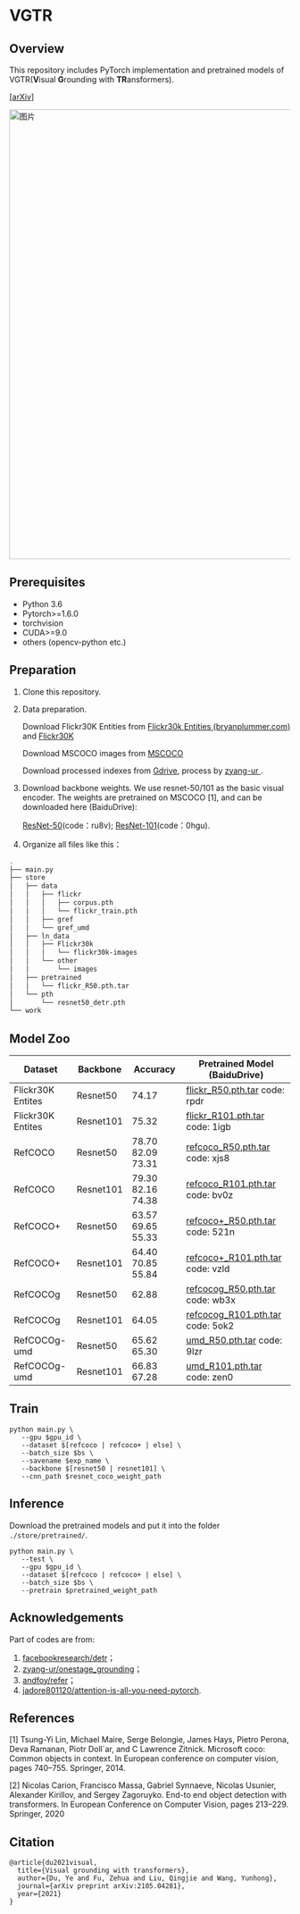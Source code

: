 # VGTR


##  Overview

This repository includes PyTorch implementation and pretrained models of VGTR(**V**isual **G**rounding with **TR**ansformers).

[[arXiv](https://arxiv.org/abs/2105.04281)]

<img width="805" alt="图片" src="https://user-images.githubusercontent.com/83934424/157177788-534d16e8-c91c-432d-8939-213c7f3065a2.png">


## Prerequisites

- Python 3.6
- Pytorch>=1.6.0
- torchvision
- CUDA>=9.0
- others (opencv-python etc.)


## Preparation

   1. Clone this repository.

   2. Data preparation.

      Download Flickr30K Entities from [Flickr30k Entities (bryanplummer.com)](http://bryanplummer.com/Flickr30kEntities/) and  [Flickr30K](http://shannon.cs.illinois.edu/DenotationGraph/) 

      Download MSCOCO images from [MSCOCO](http://images.cocodataset.org/zips/train2014.zip)

      Download processed indexes from [Gdrive](https://drive.google.com/drive/folders/1cZI562MABLtAzM6YU4WmKPFFguuVr0lZ?usp=drive_open), process by [zyang-ur
   ](https://github.com/zyang-ur/onestage_grounding).

   3. Download backbone weights. We use resnet-50/101 as the basic visual encoder. The weights are pretrained on MSCOCO [1], and can be downloaded here (BaiduDrive):

      [ResNet-50](https://pan.baidu.com/s/1ZHR_Ew8tUZH7gZo1prJThQ)(code：ru8v);  [ResNet-101](https://pan.baidu.com/s/1zsQ67cUZQ88n43-nmEjgvA)(code：0hgu).

   4. Organize all files like this：

   ```bash
   .
   ├── main.py
   ├── store
   │   ├── data
   │   │   ├── flickr
   │   │   │   ├── corpus.pth
   │   │   │   └── flickr_train.pth
   │   │   ├── gref
   │   │   └── gref_umd
   │   ├── ln_data
   │   │   ├── Flickr30k
   │   │   │   └── flickr30k-images
   │   │   └── other
   │   │       └── images
   │   ├── pretrained
   │   │   └── flickr_R50.pth.tar
   │   └── pth
   │       └── resnet50_detr.pth
   └── work
   ```


## Model Zoo

| Dataset           | Backbone  | Accuracy            | Pretrained Model (BaiduDrive)                                |
| ----------------- | --------- | ------------------- | ------------------------------------------------------------ |
| Flickr30K Entites | Resnet50  | 74.17               | [flickr_R50.pth.tar](https://pan.baidu.com/s/1VUnxD-5pXnM7iFwIl8q9kA) code: rpdr |
| Flickr30K Entites | Resnet101 | 75.32               | [flickr_R101.pth.tar](https://pan.baidu.com/s/10GcUFLSTei9Lwvu4e5GjrQ) code: 1igb |
| RefCOCO           | Resnet50  | 78.70  82.09  73.31 | [refcoco_R50.pth.tar](https://pan.baidu.com/s/1GIe5OoOQOADYc1vVGcSXbw) code: xjs8 |
| RefCOCO           | Resnet101 | 79.30  82.16  74.38 | [refcoco_R101.pth.tar](https://pan.baidu.com/s/1GL-itH93G_e3VVNUPtocSA) code: bv0z |
| RefCOCO+          | Resnet50  | 63.57  69.65  55.33 | [refcoco+_R50.pth.tar](https://pan.baidu.com/s/1PUF8WoTrOLmYU24kgAMXKQ) code: 521n |
| RefCOCO+          | Resnet101 | 64.40  70.85  55.84 | [refcoco+_R101.pth.tar](https://pan.baidu.com/s/1mJiA7i7-Mp5ZL5D6dEDy0g) code: vzld |
| RefCOCOg          | Resnet50  | 62.88               | [refcocog_R50.pth.tar](https://pan.baidu.com/s/1KvDPisgSLzy8u5bIVCBiOg) code: wb3x |
| RefCOCOg          | Resnet101 | 64.05               | [refcocog_R101.pth.tar](https://pan.baidu.com/s/13ubLIbIUA3XlhzSOjaK7dg) code: 5ok2 |
| RefCOCOg-umd      | Resnet50  | 65.62  65.30        | [umd_R50.pth.tar](https://pan.baidu.com/s/1-PgzbA98rUOl7VJHAO-Exw) code: 9lzr |
| RefCOCOg-umd      | Resnet101 | 66.83  67.28        | [umd_R101.pth.tar](https://pan.baidu.com/s/1JkGbYL8Of3WOVWI9QcVwhQ) code: zen0 |


## Train

   ```
   python main.py \
      --gpu $gpu_id \
      --dataset $[refcoco | refcoco+ | else] \
      --batch_size $bs \
      --savename $exp_name \
      --backbone $[resnet50 | resnet101] \
      --cnn_path $resnet_coco_weight_path
   ```
   

## Inference

   Download the pretrained models and put it into the folder ```./store/pretrained/```.

   ```
   python main.py \
      --test \
      --gpu $gpu_id \
      --dataset $[refcoco | refcoco+ | else] \
      --batch_size $bs \
      --pretrain $pretrained_weight_path
   ```

## Acknowledgements

Part of codes are from:

   1. [facebookresearch/detr](https://github.com/facebookresearch/detr)；
   2. [zyang-ur/onestage_grounding](https://github.com/zyang-ur/onestage_grounding)； 
   3. [andfoy/refer](https://github.com/andfoy/refer)；
   4. [jadore801120/attention-is-all-you-need-pytorch](https://github.com/jadore801120/attention-is-all-you-need-pytorch).


   
## References

   [1] Tsung-Yi Lin, Michael Maire, Serge Belongie, James Hays, Pietro Perona, Deva Ramanan, Piotr Doll´ar, and C Lawrence Zitnick. Microsoft coco: Common objects in context. In European conference on computer vision, pages 740–755. Springer, 2014.

   [2] Nicolas Carion, Francisco Massa, Gabriel Synnaeve, Nicolas Usunier, Alexander Kirillov, and Sergey 	Zagoruyko. End-to end object detection with transformers. In European Conference on Computer Vision, pages 213–229. Springer, 2020



## Citation
   ```
   @article{du2021visual,
     title={Visual grounding with transformers},
     author={Du, Ye and Fu, Zehua and Liu, Qingjie and Wang, Yunhong},
     journal={arXiv preprint arXiv:2105.04281},
     year={2021}
   }
   ```
   
